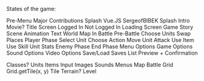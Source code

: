 States of the game:

Pre-Menu
    Major Contributions Splash
        Vue.JS
    SergeofBIBEK Splash
    Intro Movie?
Title Screen
    Logged In
    Not Logged In
Loading Screen
Game
    Story Scene
        Animation
        Text
    World Map
    In Battle
        Pre-Battle
            Choose Units
            Swap Places
        Player Phase
            Select Unit
                Choose Action
                    Move Unit
                    Attack
                    Use Item
                    Use Skill
                Unit Stats
        Enemy Phase
        End Phase
Menu
    Options
        Game Options
        Sound Options
        Video Options
    Save/Load
        Saves List
        Preview + Confirmation


Classes?
Units
Items
Input
Images
Sounds
Menus
Map
Battle
Grid
    Grid.getTile(x, y)
Tile
Terrain?
Level